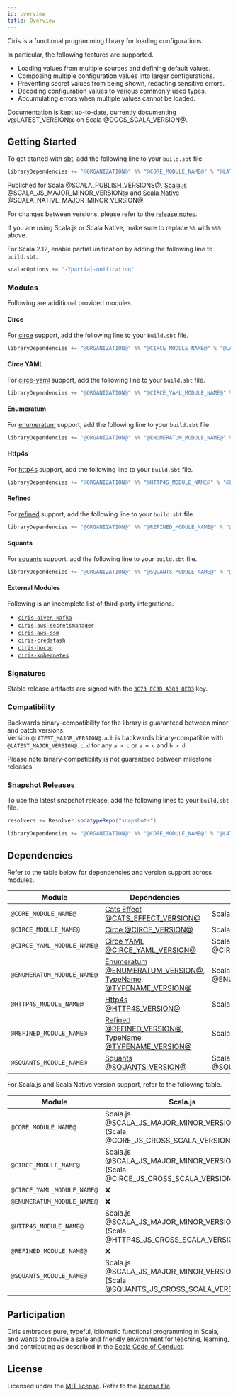 ```yaml
---
id: overview
title: Overview
---
```


Ciris is a functional programming library for loading configurations.

In particular, the following features are supported.

- Loading values from multiple sources and defining default values.
- Composing multiple configuration values into larger configurations.
- Preventing secret values from being shown, redacting sensitive errors.
- Decoding configuration values to various commonly used types.
- Accumulating errors when multiple values cannot be loaded.

Documentation is kept up-to-date, currently documenting v@LATEST_VERSION@ on Scala @DOCS_SCALA_VERSION@.

## Getting Started

To get started with [sbt](https://scala-sbt.org), add the following line to your `build.sbt` file.

```scala
libraryDependencies += "@ORGANIZATION@" %% "@CORE_MODULE_NAME@" % "@LATEST_VERSION@"
```

Published for Scala @SCALA_PUBLISH_VERSIONS@, [Scala.js](https://www.scala-js.org) @SCALA_JS_MAJOR_MINOR_VERSION@ and [Scala Native](https://scala-native.org) @SCALA_NATIVE_MAJOR_MINOR_VERSION@.

For changes between versions, please refer to the [release notes](https://github.com/vlovgr/ciris/releases).

If you are using Scala.js or Scala Native, make sure to replace `%%` with `%%%` above.

For Scala 2.12, enable partial unification by adding the following line to `build.sbt`.

```scala
scalacOptions += "-Ypartial-unification"
```

### Modules

Following are additional provided modules.

#### Circe

For [circe](modules.md#circe) support, add the following line to your `build.sbt` file.

```scala
libraryDependencies += "@ORGANIZATION@" %% "@CIRCE_MODULE_NAME@" % "@LATEST_VERSION@"
```

#### Circe YAML

For [circe-yaml](modules.md#circe-yaml) support, add the following line to your `build.sbt` file.

```scala
libraryDependencies += "@ORGANIZATION@" %% "@CIRCE_YAML_MODULE_NAME@" % "@LATEST_VERSION@"
```

#### Enumeratum

For [enumeratum](modules.md#enumeratum) support, add the following line to your `build.sbt` file.

```scala
libraryDependencies += "@ORGANIZATION@" %% "@ENUMERATUM_MODULE_NAME@" % "@LATEST_VERSION@"
```

#### Http4s

For [http4s](modules.md#http4s) support, add the following line to your `build.sbt` file.

```scala
libraryDependencies += "@ORGANIZATION@" %% "@HTTP4S_MODULE_NAME@" % "@LATEST_VERSION@"
```

#### Refined

For [refined](modules.md#refined) support, add the following line to your `build.sbt` file.

```scala
libraryDependencies += "@ORGANIZATION@" %% "@REFINED_MODULE_NAME@" % "@LATEST_VERSION@"
```

#### Squants

For [squants](modules.md#squants) support, add the following line to your `build.sbt` file.

```scala
libraryDependencies += "@ORGANIZATION@" %% "@SQUANTS_MODULE_NAME@" % "@LATEST_VERSION@"
```

#### External Modules

Following is an incomplete list of third-party integrations.

- [`ciris-aiven-kafka`](https://github.com/ovotech/ciris-aiven-kafka)
- [`ciris-aws-secretsmanager`](https://github.com/ovotech/ciris-aws-secretsmanager)
- [`ciris-aws-ssm`](https://github.com/ovotech/ciris-aws-ssm)
- [`ciris-credstash`](https://github.com/ovotech/ciris-credstash)
- [`ciris-hocon`](https://github.com/2m/ciris-hocon)
- [`ciris-kubernetes`](https://github.com/ovotech/ciris-kubernetes)

### Signatures

Stable release artifacts are signed with the [`3C73 EC3D A303 8ED3`](https://keys.openpgp.org/search?q=A130DFFBE3EB5850069A54173C73EC3DA3038ED3) key.

### Compatibility

Backwards binary-compatibility for the library is guaranteed between minor and patch versions.<br>
Version `@LATEST_MAJOR_VERSION@.a.b` is backwards binary-compatible with `@LATEST_MAJOR_VERSION@.c.d` for any `a > c` or `a = c` and `b > d`.

Please note binary-compatibility is not guaranteed between milestone releases.

### Snapshot Releases

To use the latest snapshot release, add the following lines to your `build.sbt` file.

```scala
resolvers += Resolver.sonatypeRepo("snapshots")

libraryDependencies += "@ORGANIZATION@" %% "@CORE_MODULE_NAME@" % "@LATEST_SNAPSHOT_VERSION@"
```

## Dependencies

Refer to the table below for dependencies and version support across modules.

| Module                     | Dependencies                                                                                                                                    | Scala                                   |
| -------------------------- | ----------------------------------------------------------------------------------------------------------------------------------------------- | --------------------------------------- |
| `@CORE_MODULE_NAME@`       | [Cats Effect @CATS_EFFECT_VERSION@](https://github.com/typelevel/cats-effect)                                                                   | Scala @CORE_CROSS_SCALA_VERSIONS@       |
| `@CIRCE_MODULE_NAME@`      | [Circe @CIRCE_VERSION@](https://github.com/circe/circe)                                                                                         | Scala @CIRCE_CROSS_SCALA_VERSIONS@      |
| `@CIRCE_YAML_MODULE_NAME@` | [Circe YAML @CIRCE_YAML_VERSION@](https://github.com/circe/circe-yaml)                                                                          | Scala @CIRCE_YAML_CROSS_SCALA_VERSIONS@ |
| `@ENUMERATUM_MODULE_NAME@` | [Enumeratum @ENUMERATUM_VERSION@](https://github.com/lloydmeta/enumeratum), [TypeName @TYPENAME_VERSION@](https://github.com/tpolecat/typename) | Scala @ENUMERATUM_CROSS_SCALA_VERSIONS@ |
| `@HTTP4S_MODULE_NAME@`     | [Http4s @HTTP4S_VERSION@](https://github.com/http4s/http4s)                                                                                     | Scala @HTTP4S_CROSS_SCALA_VERSIONS@     |
| `@REFINED_MODULE_NAME@`    | [Refined @REFINED_VERSION@](https://github.com/fthomas/refined), [TypeName @TYPENAME_VERSION@](https://github.com/tpolecat/typename)            | Scala @REFINED_CROSS_SCALA_VERSIONS@    |
| `@SQUANTS_MODULE_NAME@`    | [Squants @SQUANTS_VERSION@](https://github.com/typelevel/squants)                                                                               | Scala @SQUANTS_CROSS_SCALA_VERSIONS@    |

For Scala.js and Scala Native version support, refer to the following table.

| Module                     | Scala.js                                                                          | Scala Native                                                                                  |
| -------------------------- | --------------------------------------------------------------------------------- | --------------------------------------------------------------------------------------------- |
| `@CORE_MODULE_NAME@`       | Scala.js @SCALA_JS_MAJOR_MINOR_VERSION@ (Scala @CORE_JS_CROSS_SCALA_VERSIONS@)    | Scala Native @SCALA_NATIVE_MAJOR_MINOR_VERSION@ (Scala @CORE_NATIVE_CROSS_SCALA_VERSIONS@)    |
| `@CIRCE_MODULE_NAME@`      | Scala.js @SCALA_JS_MAJOR_MINOR_VERSION@ (Scala @CIRCE_JS_CROSS_SCALA_VERSIONS@)   | Scala Native @SCALA_NATIVE_MAJOR_MINOR_VERSION@ (Scala @CIRCE_NATIVE_CROSS_SCALA_VERSIONS@)   |
| `@CIRCE_YAML_MODULE_NAME@` | :x:                                                                               | :x:                                                                                           |
| `@ENUMERATUM_MODULE_NAME@` | :x:                                                                               | :x:                                                                                           |
| `@HTTP4S_MODULE_NAME@`     | Scala.js @SCALA_JS_MAJOR_MINOR_VERSION@ (Scala @HTTP4S_JS_CROSS_SCALA_VERSIONS@)  | Scala Native @SCALA_NATIVE_MAJOR_MINOR_VERSION@ (Scala @HTTP4S_NATIVE_CROSS_SCALA_VERSIONS@)  |
| `@REFINED_MODULE_NAME@`    | :x:                                                                               | :x:                                                                                           |
| `@SQUANTS_MODULE_NAME@`    | Scala.js @SCALA_JS_MAJOR_MINOR_VERSION@ (Scala @SQUANTS_JS_CROSS_SCALA_VERSIONS@) | Scala Native @SCALA_NATIVE_MAJOR_MINOR_VERSION@ (Scala @SQUANTS_NATIVE_CROSS_SCALA_VERSIONS@) |

## Participation

Ciris embraces pure, typeful, idiomatic functional programming in Scala, and wants to provide a safe and friendly environment for teaching, learning, and contributing as described in the [Scala Code of Conduct](https://www.scala-lang.org/conduct/).

## License

Licensed under the [MIT license](https://opensource.org/licenses/MIT). Refer to the [license file](https://github.com/vlovgr/ciris/blob/master/license.txt).
